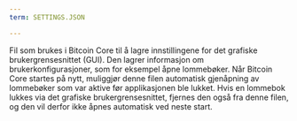 ```yaml
---
term: SETTINGS.JSON

---
```

Fil som brukes i Bitcoin Core til å lagre innstillingene for det grafiske brukergrensesnittet (GUI). Den lagrer informasjon om brukerkonfigurasjoner, som for eksempel åpne lommebøker. Når Bitcoin Core startes på nytt, muliggjør denne filen automatisk gjenåpning av lommebøker som var aktive før applikasjonen ble lukket. Hvis en lommebok lukkes via det grafiske brukergrensesnittet, fjernes den også fra denne filen, og den vil derfor ikke åpnes automatisk ved neste start.